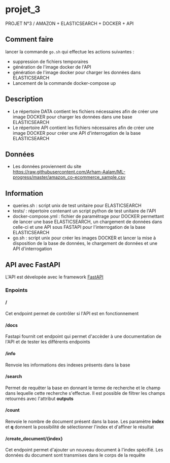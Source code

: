 # projet_3
PROJET N°3 / AMAZON + ELASTICSEARCH + DOCKER + API


## Comment faire 
lancer la commande `go.sh` qui effectue les actions suivantes :
* suppression de fichiers temporaires
* génération de l'image docker de l'API
* génération de l'image docker pour charger les données dans ELASTICSEARCH
* Lancement de la commande docker-compose up 
 
## Description

* Le répertoire DATA contient les fichiers nécessaires afin de créer une image DOCKER pour charger les données dans une base ELASTICSEARCH
* Le répertoire API contient les fichiers nécessaires afin de créer une image DOCKER pour créer une API d'interrogation de la base ELASTICSEARCH

## Données
* Les données proviennent du site https://raw.githubusercontent.com/Arham-Aalam/ML-progress/master/amazon_co-ecommerce_sample.csv

## Information

* queries.sh : script unix de test unitaire pour ELASTICSEARCH
* tests/ : répertoire contenant un script python de test unitaire de l'API
* docker-compose.yml : fichier de paramétrage pour DOCKER permettant de lancer une base ELASTICSEARCH, un chargement de données dans celle-ci et une API sous FASTAPI pour l'interrogation de la base ELASTICSEARCH
* go.sh : script unix pour créer les images DOCKER et lancer la mise à disposition de la base de données, le chargement de données et une API d'interrogation


## API avec FastAPI

L'API est dévelopée avec le framework [FastAPI](https://fastapi.tiangolo.com/)

### Enpoints

#### /
Cet endpoint permet de contrôler si l'API est en fonctionnement
#### /docs
Fastapi fournit cet endpoint qui permet d'accèder à une documentation de l'API et de tester les différents endpoints
#### /info
Renvoie les informations des indexes présents dans la base
#### /search
Permet de requêter la base en donnant le terme de recherche et le champ dans lequelle cette recherche s'effectue. Il est possible de filtrer les champs retournés avec l'attribut **outputs**
#### /count
Renvoie le nombre de document présent dans la base. Les paramètre **index** et **q** donnent la possibilité de sélectionner l'index et d'affiner le résultat
#### /create_document/{index}
Cet endpoint permet d'ajouter un nouveau document à l'index spécifié. Les données du document sont transmises dans le corps de la requête
